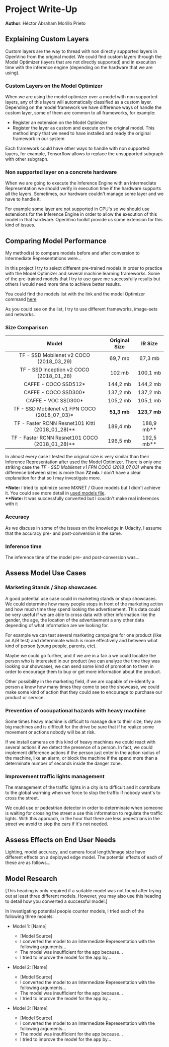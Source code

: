 # Project Write-Up
**Author**: Héctor Abraham Morillo Prieto

## Explaining Custom Layers

Custom layers are the way to thread with non directly supported layers in OpenVino from the original model. We could find custom layers through the Model Optimizer (layers that are not directly supported) and in execution time with the inference engine (depending on the hardware that we are using).

### Custom Layers on the Model Optimizer
When we are using the model optimizer over a model with non supported layers, any of this layers will automatically classified as a custom layer. 
Depending on the model framework we have difference ways of handle the custom layer, some of them are common to all frameworks, for example:
- Register an extension on the Model Optimizer
- Register the layer as custom and execute on the original model. This method imply that we need to have installed and ready the original framework in our system

Each framework could have other ways to handle with non supported layers, for example, Tensorflow allows to replace the unsupported subgraph with other subgraph.

### Non supported layer on a concrete hardware
When we are going to execute the Inference Engine with an Intermediate Representation we should verify in execution time if the hardware supports all the layers. Sometimes, our hardware couldn't manage some layer and we have to handle it. 

For example some layer are not supported in CPU's so we should use extensions for the Inference Engine in order to allow the execution of this model in that hardware. OpenVino toolkit provide us some extension for this kind of issues.

## Comparing Model Performance

My method(s) to compare models before and after conversion to Intermediate Representations
were...

In this project I try to select different pre-trained models in order to practice with the Model Optimizer and several machine learning frameworks. Some of the pre-trained models that I try to use gave me successfully results but others I would need more time to achieve better results.

You could find the models list with the link and the model Optimizer command [here](./WRITEUP-models.md)

As you could see on the list, I try to use different frameworks, image-sets and networks.

### Size Comparison

| Model                                            | Original Size  | IR Size      |
|:---:                                             |:---:           |:---:         |
| TF - SSD Mobilenet v2 COCO (2018_03_29)          | 69,7 mb        | 67,3 mb      |
| TF - SSD Inception v2 COCO (2018_01_28)          | 102 mb         | 100,1 mb     |
| CAFFE - COCO SSD512*                             | 144,2 mb       | 144,2 mb     |
| CAFFE - COCO SSD300*                             | 137,2 mb       | 137,2 mb     |
| CAFFE - VOC SSD300*                              | 105,2 mb       | 105,1 mb     |
| TF - SSD Mobilenet v1 FPN COCO (2018_07_03)\*    | **51,3 mb**    | **123,7 mb** |
| TF - Faster RCNN Resnet101 Kitti (2018_01_28)\*\*| 189,4 mb       | 188,9 mb**   |
| TF - Faster RCNN Resnet101 COCO (2018_01_28)\*\* | 196,5 mb       | 192,5 mb**   |

In almost every case I tested the original size is very similar than their Inference Representation after used the Model Optimizer. There is only one striking case the *TF - SSD Mobilenet v1 FPN COCO (2018_07_03)* where the difference between sizes is more than **72 mb**. I don't have a clear explanation for that so I may investigate more.

**\*Note:** I tried to optimize some MXNET / Gluon models but I didn't achieve it. You could see more detail in [used models file](./WRITEUP-models.md).  
**\*\*Note:** It was successfully converted but I couldn't make real inferences with it


### Accuracy 

As we discuss in some of the issues on the knowledge in Udacity, I assume that the accuracy pre- and post-conversion is the same.

### Inference time

The inference time of the model pre- and post-conversion was...

## Assess Model Use Cases

### Marketing Stands / Shop showcases
A good potential use case could in marketing stands or shop showcases. We could determine how many people stops in front of the marketing action and how much time they spend looking the advertisement. This data could be very useful if we are able to cross data with other information like the gender, the age, the location of the advertisement a any other data depending of what information are we looking for. 

For example we can test several marketing campaigns for one product (like an A/B test) and determinate which is more effectively and between what kind of person (young people, parents, etc). 

Maybe we could go further, and if we are in a fair a we could localize the person who is interested in our product (we can analyze the time they was looking our showcase), we can send some kind of promotion to them in order to encourage them to buy or get more information about the product.

Other possibility in the marketing field, if we are capable of re-identify a person a know how many times they come to see the showcase, we could make some kind of action that they could see to encourage to purchase our product or service.

### Prevention of occupational hazards with heavy machine
Some times heavy machine is difficult to manage due to their size, they are big machines and is difficult for the drive be sure that if he realize some movement or actions nobody will be at risk. 

If we install cameras on this kind of heavy machines we could react with several actions if we detect the presence of a person. In fact, we could implement difference actions if the person just enter in the action radius of the machine, like an alarm, or block the machine if the spend more than a determinate number of seconds inside the danger zone.

### Improvement traffic lights management
The management of the traffic lights in a city is to difficult and it contribute to the global warming when we force to stop the traffic if nobody want's to cross the street. 

We could use or pedestrian detector in order to determinate when someone is waiting for crossing the street a use this information to regulate the traffic lights. With this approach, in the hour that there are less pedestrians in the street we avoid to stop the cars if it's not needed.

## Assess Effects on End User Needs

Lighting, model accuracy, and camera focal length/image size have different effects on a
deployed edge model. The potential effects of each of these are as follows...

## Model Research

[This heading is only required if a suitable model was not found after trying out at least three
different models. However, you may also use this heading to detail how you converted 
a successful model.]

In investigating potential people counter models, I tried each of the following three models:

- Model 1: [Name]
  - [Model Source]
  - I converted the model to an Intermediate Representation with the following arguments...
  - The model was insufficient for the app because...
  - I tried to improve the model for the app by...
  
- Model 2: [Name]
  - [Model Source]
  - I converted the model to an Intermediate Representation with the following arguments...
  - The model was insufficient for the app because...
  - I tried to improve the model for the app by...

- Model 3: [Name]
  - [Model Source]
  - I converted the model to an Intermediate Representation with the following arguments...
  - The model was insufficient for the app because...
  - I tried to improve the model for the app by...
